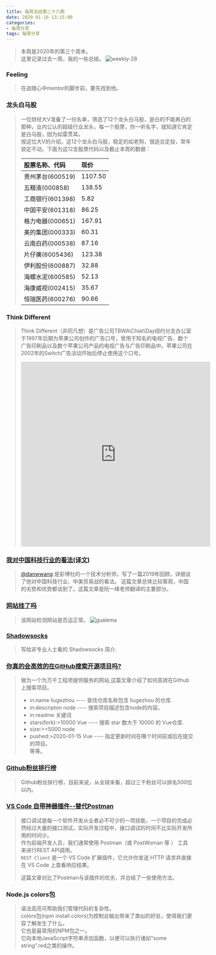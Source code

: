 ```yaml
---
title: 每周总结第二十八期
date: 2020-01-16 13:15:00
categories:
- 每周分享
tags: 每周分享
---
```

> 本周是2020年的第三个周末。    
> 这里记录过去一周，我的一些总结。
![weekly-28](http://img.liugezhou.online/weekly28.jpeg)

<!--more-->
### Feeling      
> 在追随心中mentor的脚步前，要先找到他。    

### 龙头白马股
> 一位财经大V准备了一份名单，筛选了12个龙头白马股，是白的不能再白的那种，业内公认的超级行业龙头，每一个股票，你一听名字，就知道它肯定是白马股，因为如雷贯耳。  
> 按这位大V的介绍，这12个龙头白马股，稳定的如老狗，很适合定投，常年锁定不动。下面为这12支股票代码以及截止本周的数据：   
> 
> | 股票名称、代码   | 现价    |
> |:-----------------|:--------|
> | 贵州茅台(600519) | 1107.50 |
> | 五粮液(000858) | 138.55 |
> | 工商银行(601398) | 5.82|
> | 中国平安(601318) | 86.25 |
> | 格力电器(000651) | 167.91 |
> | 美的集团(000333) | 60.31 |
> | 云南白药(000538) | 87.16 |
> | 片仔癀(6005436) | 123.38|
> | 伊利股份(600887) | 32.88 |
> | 海螺水泥(600585) | 52.13 |
> | 海康威视(002415) | 35.67 |
> | 恒瑞医药(600276) | 90.66|

### Think Different
> Think Different（非同凡想）是广告公司TBWA\Chiat\Day纽约分支办公室于1997年后期为苹果公司创作的广告口号，曾用于知名的电视广告、数个广告印刷品以及数个苹果公司产品的电视广告与广告印刷品中。苹果公司在2002年的Switch广告活动开始后停止使用这个口号。 
> <iframe height=498 width=510 src="https://v.qq.com/x/page/g0183nh7j59.html" frameborder=0 allowfullscreen></iframe>

### [我对中国科技行业的看法(译文)](http://www.ruanyifeng.com/blog/2020/01/china-technology-review.html)
> [@danwwang](https://twitter.com/danwwang) 是彭博社的一个技术分析师，写了一篇2019年回顾，详细谈了他对中国科技行业、中美贸易战的看法。
> 这篇文章总体比较客观，中国的劣势和优势都谈到了。这篇文章是阮一峰老师翻译的主要部分。

### [网站挂了吗](https://gualemang.com/)
> 该网站检测网站是否运正常。
> ![gualema](http://img.liugezhou.online/weekly28gualema.png)

### [Shadowsocks](https://vc2tea.com/whats-shadowsocks/)
> 写给非专业人士看的 Shadowsocks 简介.


### [你真的会高效的在GitHub搜索开源项目吗?](https://mp.weixin.qq.com/s/YM4Zy-GJFsS_fgLogZdRfg)  
> 做为一个为万千工程师提供服务的网站,这篇文章介绍了如何高效在Github上搜索项目。 
> + in:name liugezhou ---- 查找仓库名称包含 liugezhou 的仓库. 
> + in:descripton node ---- 搜索项目描述包含node的内容。    
> + in:readme 关键词    
> + stars(fork):>10000 Vue ---- 搜索 star 数大于 10000 的 Vue仓库.    
> + size:>=5000 node  
> + pushed:>2020-01-15 Vue ---- 指定更新时间在哪个时间前或后在提交的项目。  
> 等等。

### [Github粉丝排行榜](https://wangchujiang.com/github-rank/index.html)
> Github粉丝排行榜，目前来说，从全球来看，超过三千粉丝可以排名500位以内。

### [VS Code 自带神器插件--替代Postman](https://juejin.im/post/5e2067f7f265da3e405028fb?from=timeline&isappinstalled=0&scene=2&clicktime=1579229784&enterid=1579229784)
> 接口调试是每一个软件开发从业者必不可少的一项技能，一个项目的完成必然经过大量的接口测试，实际开发过程中，接口调试的时间不比实际开发所用的时间少。  
> 作为前端开发人员，我们通常使用 Postman（或 PostWoman 等 ） 工具来进行REST API调用。   
> `REST Client` 是一个 VS Code 扩展插件，它允许你发送 HTTP 请求并直接在 VS Code 上查看响应结果。    
> 
> 这篇文章对比了Postman与该插件的优劣，并总结了一些使用方法。   

### Node.js colors包
> 语法高亮可帮助我们管理代码的复杂性。  
> colors包(npm install colors)为控制台输出带来了类似的好处，使得我们更容了解发生了什么。  
> 它也是最常用的NPM包之一。     
> 它向本地JavaScript字符串添加函数，以便可以执行诸如“some string”.red之类的操作。